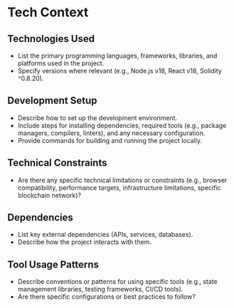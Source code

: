 # Tech Context

## Technologies Used

*   List the primary programming languages, frameworks, libraries, and platforms used in the project.
*   Specify versions where relevant (e.g., Node.js v18, React v18, Solidity ^0.8.20).

## Development Setup

*   Describe how to set up the development environment.
*   Include steps for installing dependencies, required tools (e.g., package managers, compilers, linters), and any necessary configuration.
*   Provide commands for building and running the project locally.

## Technical Constraints

*   Are there any specific technical limitations or constraints (e.g., browser compatibility, performance targets, infrastructure limitations, specific blockchain network)?

## Dependencies

*   List key external dependencies (APIs, services, databases).
*   Describe how the project interacts with them.

## Tool Usage Patterns

*   Describe conventions or patterns for using specific tools (e.g., state management libraries, testing frameworks, CI/CD tools).
*   Are there specific configurations or best practices to follow?
